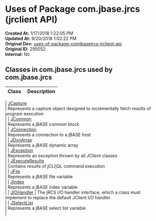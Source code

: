 # Uses of Package com.jbase.jrcs (jrclient API)

**Created At:** 1/17/2018 1:22:05 PM  
**Updated At:** 9/20/2018 1:02:22 PM  
**Original Doc:** [uses-of-package-comjbasejrcs-jrclient-api](https://docs.jbase.com/jrcs/uses-of-package-comjbasejrcs-jrclient-api)  
**Original ID:** 295052  
**Internal:** No  


## Classes in com.jbase.jrcs used by com.jbase.jrcs


| Class<br> |  Description<br> |
| --- | --- |

| [JCapture](./../jcapture-%28jrclient-api%29)<br> | Represents a capture object designed to incrementally fetch results of program execution<br> |
| [JCommon](./../jcommon-%28jrclient-api%29)<br> | Represents a jBASE common block<br> |
| [JConnection](./../jconnection-%28jrclient-api%29)<br> | Represents a connection to a jBASE host<br> |
| [JDynArray](./../jdynarray-%28jrclient---api%29)<br> | Represents a jBASE dynamic array<br> |
| [JException](./../jexception-%28jrclient-api%29)<br> | Represents an exception thrown by all JClient classes<br> |
| [JExecuteResults](./../jexecuteresults-%28jrclient-api%29)<br> | Contains results of jCL/jQL command execution<br> |
| [JFile](./../jfile-%28jrclient-api%29)<br> | Represents a jBASE file variable<br> |
| [JIndex](./../jindex-%28jrclient-api%29)<br> | Represents a jBASE index variable<br> |
| [JIOHandler](./../jiohandler-%28jrclient-api%29) | The jRCS I/O handler interface, which a class must implement to replace the default JClient I/O handler<br> |
| [JSelectList](./../jselectlist-%28jrclient---api%29)<br> | Represents a jBASE select list variable<br> |

